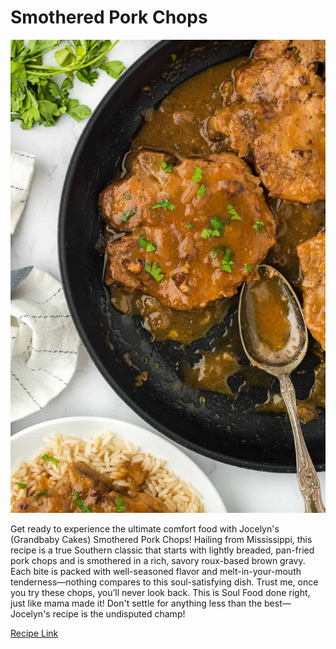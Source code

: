 # Smothered Pork Chops

![picture](/markdown/modules/nutrition/recipes/images/PorkChops.jpg)

Get ready to experience the ultimate comfort food with Jocelyn's (Grandbaby Cakes) Smothered Pork Chops! Hailing from Mississippi, this recipe is a true Southern classic that starts with lightly breaded, pan-fried pork chops and is smothered in a rich, savory roux-based brown gravy. Each bite is packed with well-seasoned flavor and melt-in-your-mouth tenderness—nothing compares to this soul-satisfying dish. Trust me, once you try these chops, you’ll never look back. This is Soul Food done right, just like mama made it! Don't settle for anything less than the best—Jocelyn's recipe is the undisputed champ!

[Recipe Link](https://grandbaby-cakes.com/smothered-pork-chops-recipe/)
